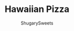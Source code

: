 ---
layout: ../../layouts/MarkdownPostLayout.astro
title: Hawaiian Pizza
author: ShugarySweets
pubDate: 2018-12-15
description: "Delicious Hawaiian Pizza using Kalua Pork, goat cheese, pineapple, bbq sauce and more! Even the crust is easy to make for this incredible dinner idea!"
image_url: https://www.shugarysweets.com/wp-content/uploads/2015/06/hawaiian-pizza-2.jpg
tags: ["Main Dish","American"]
calories: 767
protein: 19
carbohydrates: 93
fats: 22
fiber: 2
ingredients: ["3 1/2 cups all-purpose flour","1 envelope rapid rise yeast","1 1/2 Tablespoons granulated sugar","1 1/2 teaspoon kosher salt","1 1/3 cup very warm water (120-130 degree F)","1/3 cup vegetable oil","1 1/2 cups BBQ sauce (use your favorite)","2 cups cooked Kalua Pork (we love using our leftover shredded pork on pizza)","1/2 cup sliced red onion","2/3 cup sliced fresh pineapple","2 cups mozzarella cheese, shredded","1/2 cup goat cheese, crumbled","1/4 cup parmesan cheese"]
serves: 6
time: "40 minutes"
prepTime: "20 minutes"
instructions: ["Preheat oven to 425 degree F.","In a large bowl, combine 2 cup of all-purpose flour, undissolved yeast, sugar and salt. Add very warm water and oil, mixing until well blended. (I used my electric mixer with paddle attachment). Gradually add the remaining flour to make a soft dough. The dough should form a ball and will be slightly sticky.","Knead dough on a floured surface until smooth and elastic, for about 4 minutes (I used my electric mixer with dough hook attachment for this part instead, it worked great!!). Divide dough in half and cover with a clean dry towel until toppings are ready.","No need to allow this to rise! This makes TWO pizza crusts. Use one for the hawaiian pizza, and use the second for your pizza of choice!","Pat each portion of dough with floured hands to make a 12inch round pizza (using a baking pizza stone or round pizza pan). Form a rim by pinching the edge of the dough.","Spread your bbq sauce on bottom of each crust. Top with shredded pork, red onion and pineapple. Sprinkle pizzas with three cheeses.","Bake in oven for 18-20 minutes, until cheese is bubbly and melted and the crust is browned. Slice and enjoy immediately!!"]
nutrition: ["767 calories","93 grams carbohydrates","41 milligrams cholesterol","22 grams fat","2 grams fiber","19 grams protein","8 grams saturated fat","1253 milligrams sodium","45 grams sugar","0 grams trans fat","12 grams unsaturated fat"]
---